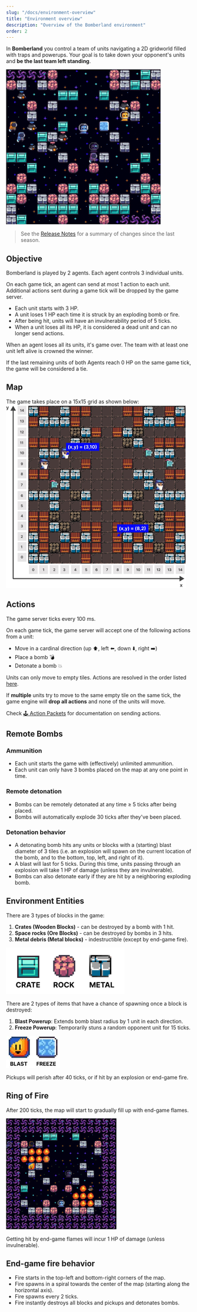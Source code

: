 ```yaml
---
slug: "/docs/environment-overview"
title: "Environment overview"
description: "Overview of the Bomberland environment"
order: 2
---
```


In **Bomberland** you control a team of units navigating a 2D gridworld filled with traps and powerups. Your goal is to take down your opponent's units and **be the last team left standing**.

![Space Bomberland environment](./bomberland-preview.gif "Space Bomberland environment")

> See the [Release Notes](https://github.com/CoderOneHQ/bomberland/blob/master/CHANGELOG.md) for a summary of changes since the last season.

## Objective

Bomberland is played by 2 agents. Each agent controls 3 individual units.

On each game tick, an agent can send at most 1 action to each unit. Additional actions sent during a game tick will be dropped by the game server.

-   Each unit starts with 3 HP.
-   A unit loses 1 HP each time it is struck by an exploding bomb or fire.
-   After being hit, units will have an invulnerability period of 5 ticks.
-   When a unit loses all its HP, it is considered a dead unit and can no longer send actions.

When an agent loses all its units, it's game over. The team with at least one unit left alive is crowned the winner.

If the last remaining units of both Agents reach 0 HP on the same game tick, the game will be considered a tie.

## Map

The game takes place on a 15x15 grid as shown below:
![Grid system](./bomberland-grid.jpg "Grid system of Bomberland")

## Actions

The game server ticks every 100 ms.

On each game tick, the game server will accept one of the following actions from a unit:

-   Move in a cardinal direction (up ⬆️, left ⬅️, down ⬇️, right ➡️)
-   Place a bomb 💣
-   Detonate a bomb 💥

Units can only move to empty tiles. Actions are resolved in the order listed [here](../docs/api-reference#-server-packets-events).

If **multiple** units try to move to the same empty tile on the same tick, the game engine will **drop all actions** and none of the units will move.

Check [🕹️ Action Packets](../docs/api-reference/#%EF%B8%8F-action-packets) for documentation on sending actions.

## Remote Bombs

### Ammunition

-   Each unit starts the game with (effectively) unlimited ammunition.
-   Each unit can only have 3 bombs placed on the map at any one point in time.

### Remote detonation

-   Bombs can be remotely detonated at any time ≥ 5 ticks after being placed.
-   Bombs will automatically explode 30 ticks after they've been placed.

### Detonation behavior

-   A detonating bomb hits any units or blocks with a (starting) blast diameter of 3 tiles (i.e. an explosion will spawn on the current location of the bomb, and to the bottom, top, left, and right of it).
-   A blast will last for 5 ticks. During this time, units passing through an explosion will take 1 HP of damage (unless they are invulnerable).
-   Bombs can also detonate early if they are hit by a neighboring exploding bomb.

## Environment Entities

There are 3 types of blocks in the game:

1. **Crates (Wooden Blocks)** - can be destroyed by a bomb with 1 hit.
1. **Space rocks (Ore Blocks)** - can be destroyed by bombs in 3 hits.
1. **Metal debris (Metal blocks)** - indestructible (except by end-game fire).

![Image depicting environment entities: wooden blocks, ore blocks and metal blocks](./blocks.jpg "Image depicting environment entities: wooden blocks, ore blocks and metal blocks")

There are 2 types of items that have a chance of spawning once a block is destroyed:

1. **Blast Powerup**: Extends bomb blast radius by 1 unit in each direction.
1. **Freeze Powerup**: Temporarily stuns a random opponent unit for 15 ticks.

![Image depicting environment pickups](./powerup.JPG "Image depicting environment pickups")

Pickups will perish after 40 ticks, or if hit by an explosion or end-game fire.

## Ring of Fire

After 200 ticks, the map will start to gradually fill up with end-game flames.

![Image showing the end game ring of fire](./endgame.jpg "Image showing the end game ring of fire")

Getting hit by end-game flames will incur 1 HP of damage (unless invulnerable).

## End-game fire behavior

-   Fire starts in the top-left and bottom-right corners of the map.
-   Fire spawns in a spiral towards the center of the map (starting along the horizontal axis).
-   Fire spawns every 2 ticks.
-   Fire instantly destroys all blocks and pickups and detonates bombs.
